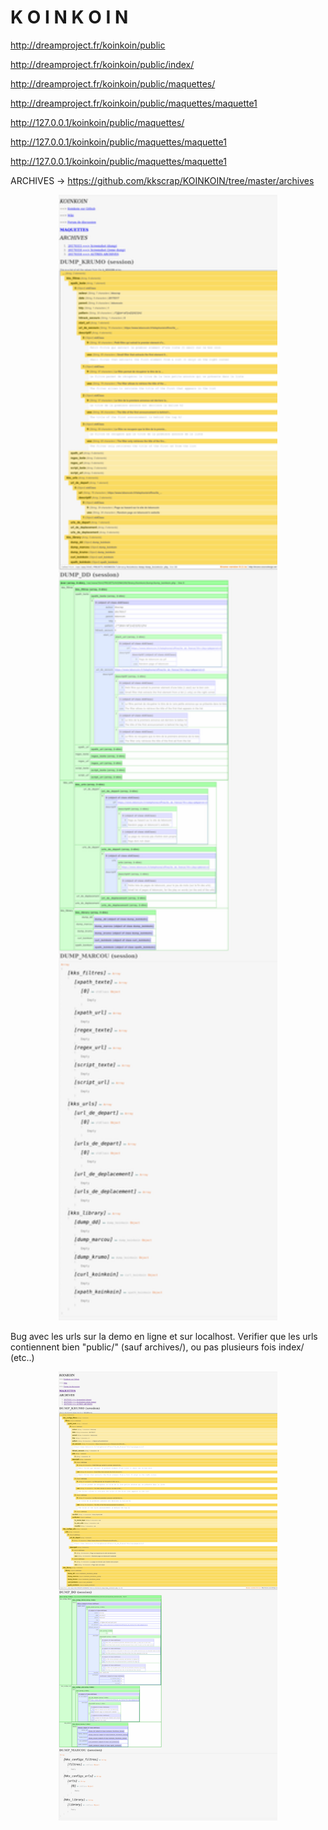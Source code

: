 <h1>K O I N K O I N</h1>

http://dreamproject.fr/koinkoin/public

http://dreamproject.fr/koinkoin/public/index/

http://dreamproject.fr/koinkoin/public/maquettes/

http://dreamproject.fr/koinkoin/public/maquettes/maquette1

http://127.0.0.1/koinkoin/public/maquettes/

http://127.0.0.1/koinkoin/public/maquettes/maquette1

http://127.0.0.1/koinkoin/public/maquettes/maquette1

ARCHIVES -> 
https://github.com/kkscrap/KOINKOIN/tree/master/archives

<p align="center"><img src="https://github.com/kkscrap/KOINKOIN/blob/master/archives/KOINKOIN_screenshot_20170320_2.png" width="350"/></p>

Bug avec les urls sur la demo en ligne et sur localhost. Verifier que les urls contiennent bien "public/" (sauf archives/), ou pas plusieurs fois index/ (etc..)

<p align="center">
  <img src="https://github.com/kkscrap/KOINKOIN/blob/master/archives/KOINKOIN_dump_complet_avec_session_explodee.png" width="350"/>
</p>

